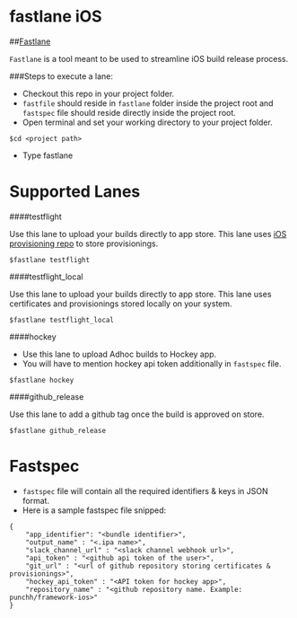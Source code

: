 fastlane iOS
============

##[Fastlane](https://github.com/fastlane/fastlane)

`Fastlane` is a tool meant to be used to streamline iOS build release process.

###Steps to execute a lane:

- Checkout this repo in your project folder.
- `fastfile` should reside in `fastlane` folder inside the project root and `fastspec` file should reside directly inside the project root.
- Open terminal and set your working directory to your project folder.
```
$cd <project path>
```
- Type fastlane <lane to be executed>


Supported Lanes
============

####testflight

Use this lane to upload your builds directly to app store. This lane uses [iOS provisioning repo](https://github.com/punchh/ios-provisioning) to store provisionings.
```
$fastlane testflight
```

####testflight_local

Use this lane to upload your builds directly to app store. This lane uses certificates and provisionings stored locally on your system.
```
$fastlane testflight_local
```

####hockey

- Use this lane to upload Adhoc builds to Hockey app.
- You will have to mention hockey api token additionally in `fastspec` file.
```
$fastlane hockey
```

####github_release

Use this lane to add a github tag once the build is approved on store.
```
$fastlane github_release
```

Fastspec
============

- `fastspec` file will contain all the required identifiers & keys in JSON format.
- Here is a sample fastspec file snipped:
```
{
	"app_identifier": "<bundle identifier>",
	"output_name" : "<.ipa name>",
	"slack_channel_url" : "<slack channel webhook url>",
	"api_token" : "<github api token of the user>",
	"git_url" : "<url of github repository storing certificates & provisionings>",
	"hockey_api_token" : "<API token for hockey app>",
	"repository_name" : "<github repository name. Example: punchh/framework-ios>"
}
```


